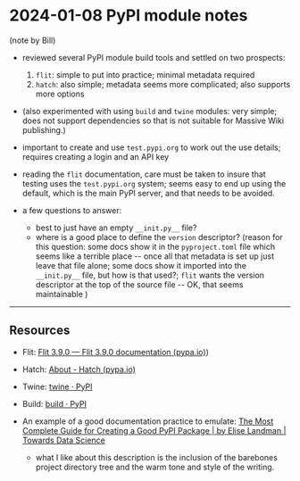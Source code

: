 # 2024-01-08 PyPI module notes
(note by Bill)

- reviewed several PyPI module build tools and settled on two prospects:  
	1. `flit`: simple to put into practice; minimal metadata required  
	2. `hatch`: also simple; metadata seems more complicated; also supports more options  
 - (also experimented with using `build` and `twine` modules: very simple; does not support dependencies so that is not suitable for Massive Wiki publishing.)  
 - important to create and use `test.pypi.org` to work out the use details; requires creating a login and an API key  
 - reading the `flit` documentation, care must be taken to insure that testing uses the `test.pypi.org` system; seems easy to end up using the default, which is the main PyPI server, and that needs to be avoided.  

 - a few questions to answer:  
	 - best to just have an empty `__init.py__` file?  
	 - where is a good place to define the `version` descriptor? (reason for this question: some docs show it in the `pyproject.toml` file which seems like a terrible place -- once all that metadata is set up just leave that file alone; some docs show it imported into the `__init.py__` file, but how is that used?; `flit` wants the version descriptor at the top of the source file -- OK, that seems maintainable )  



-----
## Resources

- Flit: [Flit 3.9.0 — Flit 3.9.0 documentation (pypa.io)](https://flit.pypa.io/en/stable/index.html))  
- Hatch: [About - Hatch (pypa.io)](https://hatch.pypa.io/1.9/)  
- Twine: [twine · PyPI](https://pypi.org/project/twine/)  
- Build: [build · PyPI](https://pypi.org/project/build/)  

- An example of a good documentation practice to emulate: [The Most Complete Guide for Creating a Good PyPI Package | by Elise Landman | Towards Data Science](https://towardsdatascience.com/the-complete-guide-for-creating-a-good-pypi-package-acb5420a03f8)  
	- what I like about this description is the inclusion of the barebones project directory tree and the warm tone and style of the writing.